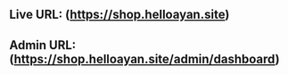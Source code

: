 ## Live URL:  (https://shop.helloayan.site)
## Admin URL: (https://shop.helloayan.site/admin/dashboard)
